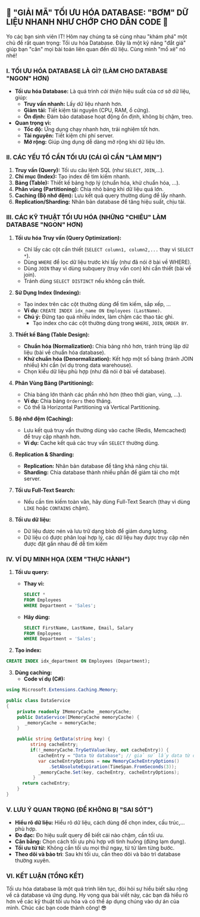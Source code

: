 ## **🚀 "GIẢI MÃ" TỐI ƯU HÓA DATABASE: "BƠM" DỮ LIỆU NHANH NHƯ CHỚP CHO DÂN CODE 🚀**

Yo các bạn sinh viên IT! Hôm nay chúng ta sẽ cùng nhau "khám phá" một chủ đề rất quan trọng: Tối ưu hóa Database. Đây là
một kỹ năng "đắt giá" giúp bạn "cân" mọi bài toán liên quan đến dữ liệu. Cùng mình "mổ xẻ" nó nhé!

### **I. TỐI ƯU HÓA DATABASE LÀ GÌ? (LÀM CHO DATABASE "NGON" HƠN)**

- **Tối ưu hóa Database:** Là quá trình _cải thiện_ hiệu suất của cơ sở dữ liệu, giúp:
    - **Truy vấn nhanh:** Lấy dữ liệu nhanh hơn.
    - **Giảm tải:** Tiết kiệm tài nguyên (CPU, RAM, ổ cứng).
    - **Ổn định:** Đảm bảo database hoạt động ổn định, không bị chậm, treo.
- **Quan trọng vì:**
    - **Tốc độ:** Ứng dụng chạy nhanh hơn, trải nghiệm tốt hơn.
    - **Tài nguyên:** Tiết kiệm chi phí server.
    - **Mở rộng:** Giúp ứng dụng dễ dàng mở rộng khi dữ liệu lớn.

### **II. CÁC YẾU TỐ CẦN TỐI ƯU (CÁI GÌ CẦN "LÀM MỊN")**

1. **Truy vấn (Query):** Tối ưu câu lệnh SQL (như `SELECT`, `JOIN`,...).
2. **Chỉ mục (Index):** Tạo index để tìm kiếm nhanh.
3. **Bảng (Table):** Thiết kế bảng hợp lý (chuẩn hóa, khử chuẩn hóa, ...).
4. **Phân vùng (Partitioning):** Chia nhỏ bảng khi dữ liệu quá lớn.
5. **Caching (Bộ nhớ đệm):** Lưu kết quả query thường dùng để lấy nhanh.
6. **Replication/Sharding:** Nhân bản database để tăng hiệu suất, chịu tải.

### **III. CÁC KỸ THUẬT TỐI ƯU HÓA (NHỮNG "CHIÊU" LÀM DATABASE "NGON" HƠN)**

1. **Tối ưu hóa Truy vấn (Query Optimization):**

    - Chỉ lấy các cột cần thiết (`SELECT column1, column2,...` thay vì `SELECT *`).
    - Dùng `WHERE` để lọc dữ liệu trước khi lấy (như đã nói ở bài về WHERE).
    - Dùng `JOIN` thay vì dùng subquery (truy vấn con) khi cần thiết (bài về join).
    - Tránh dùng `SELECT DISTINCT` nếu không cần thiết.

2. **Sử Dụng Index (Indexing):**

    - Tạo index trên các cột thường dùng để tìm kiếm, sắp xếp, ...
    - **Ví dụ:** `CREATE INDEX idx_name ON Employees (LastName)`.
    - **Chú ý:** Đừng tạo quá nhiều index, làm chậm các thao tác ghi.
        - Tạo index cho các cột thường dùng trong `WHERE`, `JOIN`, `ORDER BY`.

3. **Thiết kế Bảng (Table Design):**

    - **Chuẩn hóa (Normalization):** Chia bảng nhỏ hơn, tránh trùng lặp dữ liệu (bài về chuẩn hóa database).
    - **Khử chuẩn hóa (Denormalization):** Kết hợp một số bảng (tránh JOIN nhiều) khi cần (ví dụ trong data warehouse).
    - Chọn kiểu dữ liệu phù hợp (như đã nói ở bài về database).

4. **Phân Vùng Bảng (Partitioning):**

    - Chia bảng lớn thành các phần nhỏ hơn (theo thời gian, vùng, ...).
    - **Ví dụ:** Chia bảng `Orders` theo tháng.
    - Có thể là Horizontal Partitioning và Vertical Partitioning.

5. **Bộ nhớ đệm (Caching):**

    - Lưu kết quả truy vấn thường dùng vào cache (Redis, Memcached) để truy cập nhanh hơn.
    - **Ví dụ:** Cache kết quả các truy vấn `SELECT` thường dùng.

6. **Replication & Sharding:**

    - **Replication:** Nhân bản database để tăng khả năng chịu tải.
    - **Sharding:** Chia database thành nhiều phần để giảm tải cho một server.

7. **Tối ưu Full-Text Search:**

    - Nếu cần tìm kiếm toàn văn, hãy dùng Full-Text Search (thay vì dùng `LIKE` hoặc `CONTAINS` chậm).

8. **Tối ưu dữ liệu:**
    - Dữ liệu được nén và lưu trữ dạng blob để giảm dung lượng.
    - Dữ liệu có được phân loại hợp lý, các dữ liệu hay được truy cập nên được đặt gần nhau để dễ tìm kiếm

### **IV. VÍ DỤ MINH HỌA (XEM "THỰC HÀNH")**

1. **Tối ưu query:**

    - **Thay vì:**
      ```sql
      SELECT *
      FROM Employees
      WHERE Department = 'Sales';
      ```
    - **Hãy dùng:**
      ```sql
      SELECT FirstName, LastName, Email, Salary
      FROM Employees
      WHERE Department = 'Sales';
      ```

2. **Tạo index:**

```sql
CREATE INDEX idx_department ON Employees (Department);
```

3. **Dùng caching:**
    - **Code ví dụ (C#):**

```csharp
using Microsoft.Extensions.Caching.Memory;

public class DataService
{
    private readonly IMemoryCache _memoryCache;
    public DataService(IMemoryCache memoryCache) {
       _memoryCache = memoryCache;
    }

    public string GetData(string key) {
         string cacheEntry;
         if(!_memoryCache.TryGetValue(key, out cacheEntry)) {
            cacheEntry = "Data từ database"; // giả sử lấy data từ db
            var cacheEntryOptions = new MemoryCacheEntryOptions()
                .SetAbsoluteExpiration(TimeSpan.FromSeconds(3));
            _memoryCache.Set(key, cacheEntry, cacheEntryOptions);
          }
      return cacheEntry;
    }
}
```

### **V. LƯU Ý QUAN TRỌNG (ĐỂ KHÔNG BỊ "SAI SÓT")**

- **Hiểu rõ dữ liệu:** Hiểu rõ dữ liệu, cách dùng để chọn index, cấu trúc,... phù hợp.
- **Đo đạc:** Đo hiệu suất query để biết cái nào chậm, cần tối ưu.
- **Cân bằng:** Chọn cách tối ưu phù hợp với tình huống (đừng lạm dụng).
- **Tối ưu từ từ:** Không cần tối ưu mọi thứ ngay, từ từ làm từng bước.
- **Theo dõi và bảo trì**: Sau khi tối ưu, cần theo dõi và bảo trì database thường xuyên.

### **VI. KẾT LUẬN (TỔNG KẾT)**

Tối ưu hóa database là một quá trình liên tục, đòi hỏi sự hiểu biết sâu rộng về cả database và ứng dụng. Hy vọng qua bài
viết này, các bạn đã hiểu rõ hơn về các kỹ thuật tối ưu hóa và có thể áp dụng chúng vào dự án của mình. Chúc các bạn
code thành công! 😎
